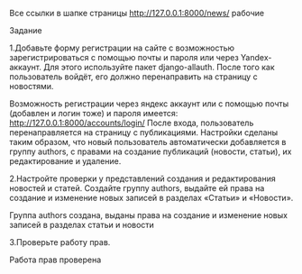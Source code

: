 Все ссылки в шапке страницы http://127.0.0.1:8000/news/ рабочие

Задание

1.Добавьте форму регистрации на сайте с возможностью зарегистрироваться с помощью почты и пароля или через Yandex-аккаунт. Для этого используйте пакет django-allauth. После того как пользователь войдёт, его должно перенаправить на страницу с новостями.

Возможность регистрации через яндекс аккаунт или с помощью почты (добавлен и логин тоже) и пароля имеется:
http://127.0.0.1:8000/accounts/login/
После входа, пользователь перенаправляется на страницу с публикациями.
Настройки сделаны таким образом, что новый пользователь автоматически добавляется в группу authors, с правами на создание публикаций (новости, статьи), их редактирование и удаление. 

2.Настройте проверки у представлений создания и редактирования новостей и статей. Создайте группу authors, выдайте ей права на создание и изменение новых записей в разделах «Статьи» и «Новости».

Группа authors создана, выданы права на создание и изменение новых записей в разделах статьи и новости


3.Проверьте работу прав.

Работа прав проверена

